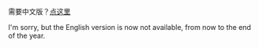 需要中文版？[点这里](https://github.com/6871296/6871296/blob/main/README.md)

I'm sorry, but the English version is now not available, from now to the end of the year.